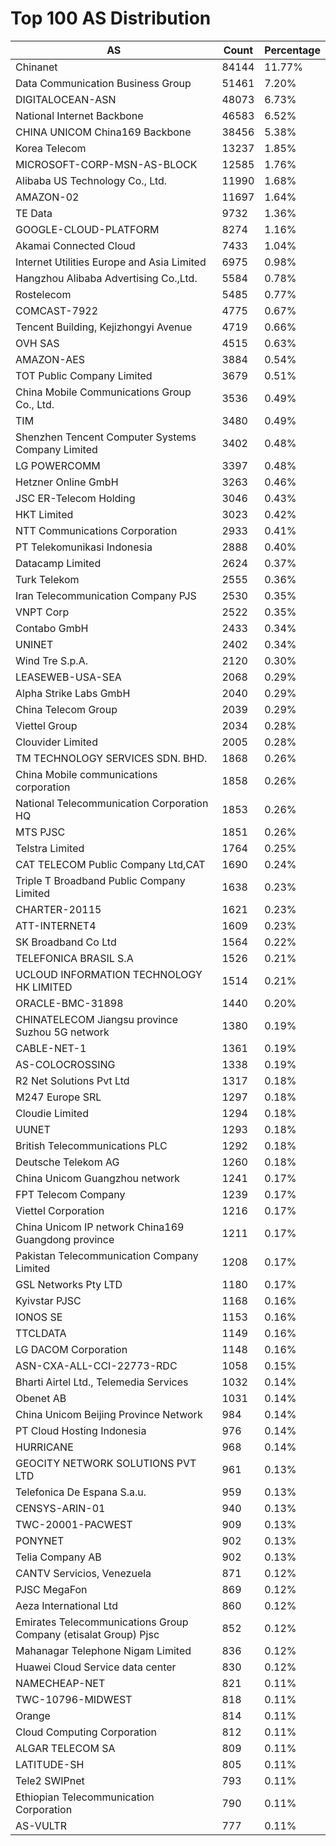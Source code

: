 # Top 100 AS Distribution
| AS | Count | Percentage |
|----|----|----|
| Chinanet | 84144 | 11.77% |
| Data Communication Business Group | 51461 | 7.20% |
| DIGITALOCEAN-ASN | 48073 | 6.73% |
| National Internet Backbone | 46583 | 6.52% |
| CHINA UNICOM China169 Backbone | 38456 | 5.38% |
| Korea Telecom | 13237 | 1.85% |
| MICROSOFT-CORP-MSN-AS-BLOCK | 12585 | 1.76% |
| Alibaba US Technology Co., Ltd. | 11990 | 1.68% |
| AMAZON-02 | 11697 | 1.64% |
| TE Data | 9732 | 1.36% |
| GOOGLE-CLOUD-PLATFORM | 8274 | 1.16% |
| Akamai Connected Cloud | 7433 | 1.04% |
| Internet Utilities Europe and Asia Limited | 6975 | 0.98% |
| Hangzhou Alibaba Advertising Co.,Ltd. | 5584 | 0.78% |
| Rostelecom | 5485 | 0.77% |
| COMCAST-7922 | 4775 | 0.67% |
| Tencent Building, Kejizhongyi Avenue | 4719 | 0.66% |
| OVH SAS | 4515 | 0.63% |
| AMAZON-AES | 3884 | 0.54% |
| TOT Public Company Limited | 3679 | 0.51% |
| China Mobile Communications Group Co., Ltd. | 3536 | 0.49% |
| TIM | 3480 | 0.49% |
| Shenzhen Tencent Computer Systems Company Limited | 3402 | 0.48% |
| LG POWERCOMM | 3397 | 0.48% |
| Hetzner Online GmbH | 3263 | 0.46% |
| JSC ER-Telecom Holding | 3046 | 0.43% |
| HKT Limited | 3023 | 0.42% |
| NTT Communications Corporation | 2933 | 0.41% |
| PT Telekomunikasi Indonesia | 2888 | 0.40% |
| Datacamp Limited | 2624 | 0.37% |
| Turk Telekom | 2555 | 0.36% |
| Iran Telecommunication Company PJS | 2530 | 0.35% |
| VNPT Corp | 2522 | 0.35% |
| Contabo GmbH | 2433 | 0.34% |
| UNINET | 2402 | 0.34% |
| Wind Tre S.p.A. | 2120 | 0.30% |
| LEASEWEB-USA-SEA | 2068 | 0.29% |
| Alpha Strike Labs GmbH | 2040 | 0.29% |
| China Telecom Group | 2039 | 0.29% |
| Viettel Group | 2034 | 0.28% |
| Clouvider Limited | 2005 | 0.28% |
| TM TECHNOLOGY SERVICES SDN. BHD. | 1868 | 0.26% |
| China Mobile communications corporation | 1858 | 0.26% |
| National Telecommunication Corporation HQ | 1853 | 0.26% |
| MTS PJSC | 1851 | 0.26% |
| Telstra Limited | 1764 | 0.25% |
| CAT TELECOM Public Company Ltd,CAT | 1690 | 0.24% |
| Triple T Broadband Public Company Limited | 1638 | 0.23% |
| CHARTER-20115 | 1621 | 0.23% |
| ATT-INTERNET4 | 1609 | 0.23% |
| SK Broadband Co Ltd | 1564 | 0.22% |
| TELEFONICA BRASIL S.A | 1526 | 0.21% |
| UCLOUD INFORMATION TECHNOLOGY HK LIMITED | 1514 | 0.21% |
| ORACLE-BMC-31898 | 1440 | 0.20% |
| CHINATELECOM Jiangsu province Suzhou 5G network | 1380 | 0.19% |
| CABLE-NET-1 | 1361 | 0.19% |
| AS-COLOCROSSING | 1338 | 0.19% |
| R2 Net Solutions Pvt Ltd | 1317 | 0.18% |
| M247 Europe SRL | 1297 | 0.18% |
| Cloudie Limited | 1294 | 0.18% |
| UUNET | 1293 | 0.18% |
| British Telecommunications PLC | 1292 | 0.18% |
| Deutsche Telekom AG | 1260 | 0.18% |
| China Unicom Guangzhou network | 1241 | 0.17% |
| FPT Telecom Company | 1239 | 0.17% |
| Viettel Corporation | 1216 | 0.17% |
| China Unicom IP network China169 Guangdong province | 1211 | 0.17% |
| Pakistan Telecommunication Company Limited | 1208 | 0.17% |
| GSL Networks Pty LTD | 1180 | 0.17% |
| Kyivstar PJSC | 1168 | 0.16% |
| IONOS SE | 1153 | 0.16% |
| TTCLDATA | 1149 | 0.16% |
| LG DACOM Corporation | 1148 | 0.16% |
| ASN-CXA-ALL-CCI-22773-RDC | 1058 | 0.15% |
| Bharti Airtel Ltd., Telemedia Services | 1032 | 0.14% |
| Obenet AB | 1031 | 0.14% |
| China Unicom Beijing Province Network | 984 | 0.14% |
| PT Cloud Hosting Indonesia | 976 | 0.14% |
| HURRICANE | 968 | 0.14% |
| GEOCITY NETWORK SOLUTIONS PVT LTD | 961 | 0.13% |
| Telefonica De Espana S.a.u. | 959 | 0.13% |
| CENSYS-ARIN-01 | 940 | 0.13% |
| TWC-20001-PACWEST | 909 | 0.13% |
| PONYNET | 902 | 0.13% |
| Telia Company AB | 902 | 0.13% |
| CANTV Servicios, Venezuela | 871 | 0.12% |
| PJSC MegaFon | 869 | 0.12% |
| Aeza International Ltd | 860 | 0.12% |
| Emirates Telecommunications Group Company (etisalat Group) Pjsc | 852 | 0.12% |
| Mahanagar Telephone Nigam Limited | 836 | 0.12% |
| Huawei Cloud Service data center | 830 | 0.12% |
| NAMECHEAP-NET | 821 | 0.11% |
| TWC-10796-MIDWEST | 818 | 0.11% |
| Orange | 814 | 0.11% |
| Cloud Computing Corporation | 812 | 0.11% |
| ALGAR TELECOM SA | 809 | 0.11% |
| LATITUDE-SH | 805 | 0.11% |
| Tele2 SWIPnet | 793 | 0.11% |
| Ethiopian Telecommunication Corporation | 790 | 0.11% |
| AS-VULTR | 777 | 0.11% |

